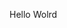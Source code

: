 Hello Wolrd



































































































































































































































































































































































































































































































































































































































































































































































































































































































































































































































































































































































































































































































































































































































































































































































































































































































































































































































































































































































































































































































































































































































































































































































































































































































































































































































































































































































































































